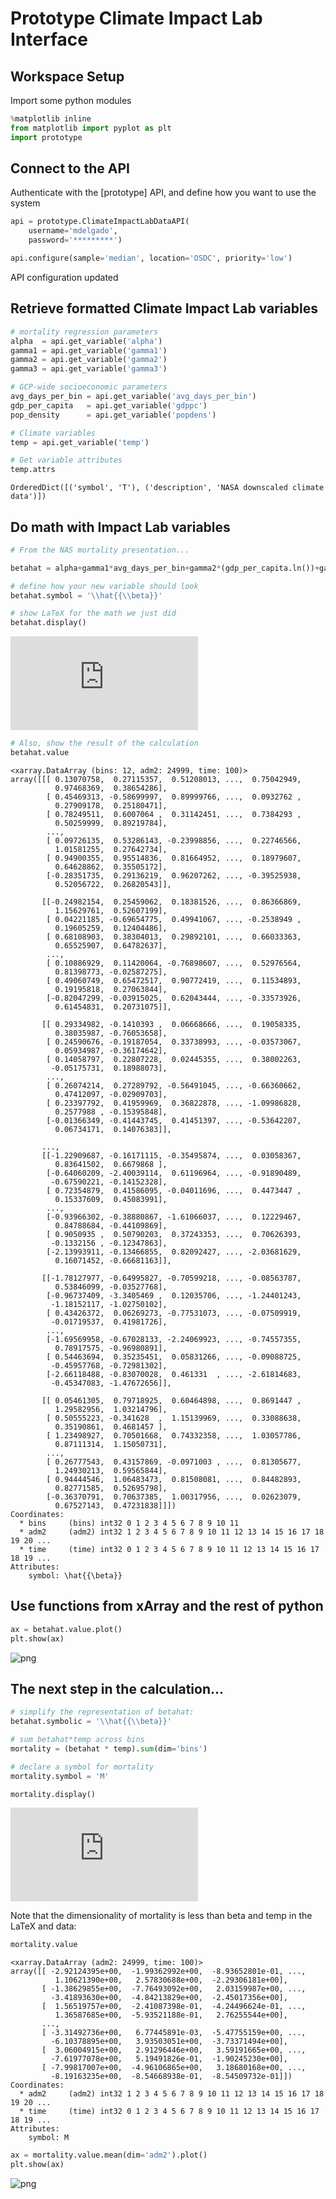
# Prototype Climate Impact Lab Interface

## Workspace Setup

Import some python modules


```python
%matplotlib inline
from matplotlib import pyplot as plt
import prototype
```

## Connect to the API

Authenticate with the [prototype] API, and define how you want to use the system


```python
api = prototype.ClimateImpactLabDataAPI(
    username='mdelgado', 
    password='*********')

api.configure(sample='median', location='OSDC', priority='low')
```

API configuration updated
    

## Retrieve formatted Climate Impact Lab variables


```python
# mortality regression parameters
alpha  = api.get_variable('alpha')
gamma1 = api.get_variable('gamma1')
gamma2 = api.get_variable('gamma2')
gamma3 = api.get_variable('gamma3')

# GCP-wide socioeconomic parameters
avg_days_per_bin = api.get_variable('avg_days_per_bin')
gdp_per_capita   = api.get_variable('gdppc')
pop_density      = api.get_variable('popdens')

# Climate variables
temp = api.get_variable('temp')
```


```python
# Get variable attributes
temp.attrs
```




``OrderedDict([('symbol', 'T'), ('description', 'NASA downscaled climate data')])``



## Do math with Impact Lab variables


```python
# From the NAS mortality presentation...

betahat = alpha+gamma1*avg_days_per_bin+gamma2*(gdp_per_capita.ln())+gamma3*(pop_density.ln())
```


```python
# define how your new variable should look
betahat.symbol = '\\hat{{\\beta}}'
```


```python
# show LaTeX for the math we just did
betahat.display()
```

![betahat][]

[betahat]: http://latex.codecogs.com/gif.latex?%24%5Cbeta_%7Bbins%2Cadm2%2Ctime%7D%20%3D%20%5Calpha_%7Bbins%7D%20+%20%5Cleft%28%7B%7B%5Cgamma_1%7D%7D_%7Bbins%7D%5Cright%29%5Cleft%28AvgDaysPerBin_%7Bbins%2Cadm2%2Ctime%7D%5Cright%29%20+%20%5Cleft%28%7B%7B%5Cgamma_2%7D%7D_%7Bbins%7D%5Cright%29%5Cleft%28%5Cln%7B%5Cleft%28GdpPC_%7Badm2%2Ctime%7D%5Cright%29%7D%5Cright%29%20+%20%5Cleft%28%7B%7B%5Cgamma_3%7D%7D_%7Bbins%7D%5Cright%29%5Cleft%28%5Cln%7B%5Cleft%28PopDensity_%7Badm2%2Ctime%7D%5Cright%29%7D%5Cright%29%24



```python
# Also, show the result of the calculation
betahat.value
```




    <xarray.DataArray (bins: 12, adm2: 24999, time: 100)>
    array([[[ 0.13070758,  0.27115357,  0.51208013, ...,  0.75042949,
              0.97468369,  0.38654286],
            [ 0.45469313, -0.58699997,  0.89999766, ...,  0.0932762 ,
              0.27909178,  0.25180471],
            [ 0.78249511,  0.6007064 ,  0.31142451, ...,  0.7384293 ,
              0.50259999,  0.89219784],
            ..., 
            [ 0.09726135,  0.53286143, -0.23998856, ...,  0.22746566,
              1.01581255,  0.27642734],
            [ 0.94900355,  0.95514836,  0.81664952, ...,  0.18979607,
              0.64628862,  0.35505172],
            [-0.28351735,  0.29136219,  0.96207262, ..., -0.39525938,
              0.52056722,  0.26820543]],
    
           [[-0.24982154,  0.25459062,  0.18381526, ...,  0.86366869,
              1.15629761,  0.52607199],
            [ 0.04221185, -0.69654775,  0.49941067, ..., -0.2538949 ,
              0.19605259,  0.12404486],
            [ 0.68108903,  0.38304013,  0.29892101, ...,  0.66033363,
              0.65525907,  0.64782637],
            ..., 
            [ 0.10886929,  0.11420064, -0.76898607, ...,  0.52976564,
              0.81398773, -0.02587275],
            [ 0.49060749,  0.65472517,  0.90772419, ...,  0.11534893,
              0.19195818,  0.27063844],
            [-0.82047299, -0.03915025,  0.62043444, ..., -0.33573926,
              0.61454831,  0.20731075]],
    
           [[ 0.29334982, -0.1410393 ,  0.06668666, ...,  0.19058335,
              0.38035987, -0.76053658],
            [ 0.24590676, -0.19187054,  0.33738993, ..., -0.03573067,
              0.05934987, -0.36174642],
            [ 0.14058797,  0.22807228,  0.02445355, ...,  0.38002263,
             -0.05175731,  0.18988073],
            ..., 
            [ 0.26074214,  0.27289792, -0.56491045, ..., -0.66360662,
              0.47412097, -0.02909703],
            [ 0.23397792,  0.41959969,  0.36822878, ..., -1.09986828,
              0.2577988 , -0.15395848],
            [-0.01366349, -0.41443745,  0.41451397, ..., -0.53642207,
              0.06734171,  0.14076383]],
    
           ..., 
           [[-1.22909687, -0.16171115, -0.35495874, ...,  0.03058367,
              0.83641502,  0.6679868 ],
            [-0.64060209, -2.40039114,  0.61196964, ..., -0.91890489,
             -0.67590221, -0.14152328],
            [ 0.72354879,  0.41586095, -0.04011696, ...,  0.4473447 ,
              0.15337609,  0.45083991],
            ..., 
            [-0.93966302, -0.38880867, -1.61066037, ...,  0.12229467,
              0.84788684, -0.44109869],
            [ 0.9050935 ,  0.50790203,  0.37243353, ...,  0.70626393,
             -0.1332156 , -0.12347863],
            [-2.13993911, -0.13466855,  0.82092427, ..., -2.03681629,
              0.16071452, -0.66681163]],
    
           [[-1.78127977, -0.64995827, -0.70599218, ..., -0.08563787,
              0.53846099, -0.03527768],
            [-0.96737409, -3.3405469 ,  0.12035706, ..., -1.24401243,
             -1.18152117, -1.02750102],
            [ 0.43426372,  0.06269273, -0.77531073, ..., -0.07509919,
             -0.01719537,  0.41981726],
            ..., 
            [-1.69569958, -0.67028133, -2.24069923, ..., -0.74557355,
              0.78917575, -0.96980891],
            [ 0.54463694,  0.35235451,  0.05831266, ..., -0.09088725,
             -0.45957768, -0.72981302],
            [-2.66118488, -0.83070028,  0.461331  , ..., -2.61814683,
             -0.45347083, -1.47672656]],
    
           [[ 0.05461305,  0.79718925,  0.60464898, ...,  0.8691447 ,
              1.29582956,  1.03214796],
            [ 0.50555223, -0.341628  ,  1.15139969, ...,  0.33088638,
              0.35190861,  0.4681457 ],
            [ 1.23498927,  0.70501668,  0.74332358, ...,  1.03057786,
              0.87111314,  1.15050731],
            ..., 
            [ 0.26777543,  0.43157869, -0.0971003 , ...,  0.81305677,
              1.24930213,  0.59565844],
            [ 0.94444546,  1.06483473,  0.81508081, ...,  0.84482893,
              0.82771585,  0.52695798],
            [-0.36370791,  0.70637385,  1.00317956, ...,  0.02623079,
              0.67527143,  0.47231838]]])
    Coordinates:
      * bins     (bins) int32 0 1 2 3 4 5 6 7 8 9 10 11
      * adm2     (adm2) int32 1 2 3 4 5 6 7 8 9 10 11 12 13 14 15 16 17 18 19 20 ...
      * time     (time) int32 0 1 2 3 4 5 6 7 8 9 10 11 12 13 14 15 16 17 18 19 ...
    Attributes:
        symbol: \hat{{\beta}}



## Use functions from xArray and the rest of python


```python
ax = betahat.value.plot()
plt.show(ax)
```


![png](output_16_0.png)


## The next step in the calculation...


```python
# simplify the representation of betahat:
betahat.symbolic = '\\hat{{\\beta}}'
```


```python
# sum betahat*temp across bins
mortality = (betahat * temp).sum(dim='bins')

# declare a symbol for mortality
mortality.symbol = 'M'
```


```python
mortality.display()
```


![mortality][]

[mortality]: http://latex.codecogs.com/gif.latex?%24M_%7Badm2%2Ctime%7D%20%3D%20%5Csum_%7Bbins%7D%7B%5Cleft%7B%5Cleft%28%5Chat%7B%7B%5Cbeta%7D%7D%7Bbins%2Cadm2%2Ctime%7D%5Cright%29%5Cleft%28T%7Bbins%2Cadm2%2Ctime%7D%5Cright%29%5Cright%7D%7D%24


Note that the dimensionality of mortality is less than beta and temp in the LaTeX and data:


```python
mortality.value
```




    <xarray.DataArray (adm2: 24999, time: 100)>
    array([[ -2.92124395e+00,  -1.99362992e+00,  -8.93652801e-01, ...,
              1.10621390e+00,   2.57830688e+00,  -2.29306181e+00],
           [ -1.38629855e+00,  -7.76493092e+00,   2.03159987e+00, ...,
             -3.41893630e+00,  -4.84213829e+00,  -2.45017356e+00],
           [  1.56519757e+00,  -2.41087398e-01,  -4.24496624e-01, ...,
              1.36587685e+00,  -5.93521188e-01,   2.76255544e+00],
           ..., 
           [ -3.31492736e+00,   6.77445891e-03,  -5.47755159e+00, ...,
             -6.10378895e+00,   3.93503051e+00,  -3.73371494e+00],
           [  3.06004915e+00,   2.91296446e+00,   3.59191665e+00, ...,
             -7.61977078e+00,   5.19491826e-01,  -1.90245230e+00],
           [ -7.99817007e+00,  -4.96106865e+00,   3.18680168e+00, ...,
             -8.19163235e+00,  -8.54668938e-01,  -8.54509732e-01]])
    Coordinates:
      * adm2     (adm2) int32 1 2 3 4 5 6 7 8 9 10 11 12 13 14 15 16 17 18 19 20 ...
      * time     (time) int32 0 1 2 3 4 5 6 7 8 9 10 11 12 13 14 15 16 17 18 19 ...
    Attributes:
        symbol: M




```python
ax = mortality.value.mean(dim='adm2').plot()
plt.show(ax)
```


![png](output_23_0.png)

